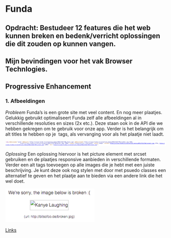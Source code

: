 # Funda

## Opdracht: Bestudeer 12 features die het web kunnen breken en bedenk/verricht oplossingen die dit zouden op kunnen vangen.

## Mijn bevindingen voor het vak Browser Technlogies.

## Progressive Enhancement

### 1. Afbeeldingen

*Probleem*
Funda’s is een grote site met veel content. En nog meer plaatjes. Gelukkig gebruikt optimaliseert Funda zelf alle afbeeldingen al in verschillende resoluties en sizes (2x etc.). Deze staan ook in de API die we hebben gekregen om te gebruik voor onze app. Verder is het belangrijk om alt titles te hebben op je <img> tags, als vervanging voor als het plaatje niet laadt.

![test](12features/Afbeeldingen/img_srcset.png)

*Oplossing*
Een oplossing hiervoor is het picture element met srcset gebruiken en de plaatjes responsive aanbieden in verschillende formaten. Verder een alt tags toevoegen op alle images die je hebt met een juiste beschrijving. Je kunt deze ook nog stylen met door met psuedo classes een alternatief te geven en het plaatje aan te bieden via een andere link die het wel doet.

![test](12features/Afbeeldingen/img_alt.png)

[Links](http://bitsofco.de/styling-broken-images/)


